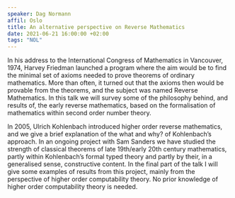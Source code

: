 ```yaml
---
speaker: Dag Normann
affil: Oslo
title: An alternative perspective on Reverse Mathematics
date: 2021-06-21 16:00:00 +02:00
tags: "NOL"
---
```

In his address to the International Congress of Mathematics in Vancouver, 1974, Harvey Friedman launched a program where the aim would be to find the minimal set of axioms needed to prove theorems of ordinary mathematics. More than often, it turned out that the axioms then would be provable from the theorems, and the subject was named Reverse Mathematics.
In this talk we will survey some of the philosophy behind, and results of, the early reverse mathematics, based on the formalisation of mathematics within second order number theory.
<!--more-->

In 2005, Ulrich Kohlenbach introduced higher order reverse mathematics, and we give a brief explanation of the what and why? of Kohlenbach’s approach.
In an ongoing project with Sam Sanders we have studied the strength of classical theorems of late 19th/early 20th century mathematics, partly within Kohlenbach’s formal typed theory and partly by their, in a generalised sense, constructive content. In the final part of the talk I will give some examples of results from this project, mainly from the perspective of higher order computability theory. No prior knowledge of higher order computability theory is needed.
